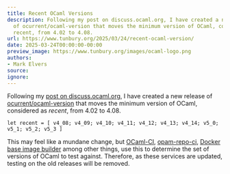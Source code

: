 ```yaml
---
title: Recent OCaml Versions
description: Following my post on discuss.ocaml.org, I have created a new release
  of ocurrent/ocaml-version that moves the minimum version of OCaml, considered as
  recent, from 4.02 to 4.08.
url: https://www.tunbury.org/2025/03/24/recent-ocaml-version/
date: 2025-03-24T00:00:00-00:00
preview_image: https://www.tunbury.org/images/ocaml-logo.png
authors:
- Mark Elvers
source:
ignore:
---
```


<p>Following my <a href="https://discuss.ocaml.org/t/docker-base-images-and-ocaml-ci-support-for-ocaml-4-08/16229">post on discuss.ocaml.org</a>, I have created a new release of <a href="https://github.com/ocurrent/ocaml-version">ocurrent/ocaml-version</a> that moves the minimum version of OCaml, considered as <em>recent</em>, from 4.02 to 4.08.</p>

<div class="language-ocaml highlighter-rouge"><div class="highlight"><pre class="highlight"><code><span class="k">let</span> <span class="n">recent</span> <span class="o">=</span> <span class="p">[</span> <span class="n">v4_08</span><span class="p">;</span> <span class="n">v4_09</span><span class="p">;</span> <span class="n">v4_10</span><span class="p">;</span> <span class="n">v4_11</span><span class="p">;</span> <span class="n">v4_12</span><span class="p">;</span> <span class="n">v4_13</span><span class="p">;</span> <span class="n">v4_14</span><span class="p">;</span> <span class="n">v5_0</span><span class="p">;</span> <span class="n">v5_1</span><span class="p">;</span> <span class="n">v5_2</span><span class="p">;</span> <span class="n">v5_3</span> <span class="p">]</span>
</code></pre></div></div>

<p>This may feel like a mundane change, but <a href="https://github.com/ocurrent/ocaml-ci">OCaml-CI</a>, <a href="https://github.com/ocurrent/opam-repo-ci">opam-repo-ci</a>, <a href="https://github.com/ocurrent/docker-base-images">Docker base image builder</a> among other things, use this to determine the set of versions of OCaml to test against. Therefore, as these services are updated, testing on the old releases will be removed.</p>
